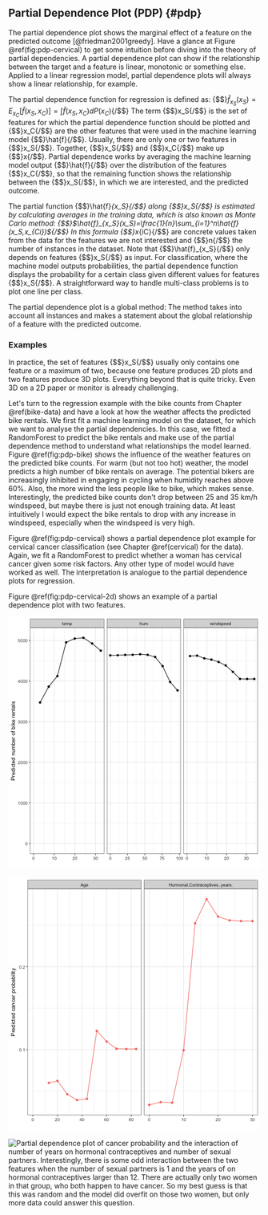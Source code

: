 


## Partial Dependence Plot (PDP) {#pdp}
The partial dependence plot shows the marginal effect of a feature on the predicted outcome  [@friedman2001greedy].
Have a glance at Figure \@ref(fig:pdp-cervical) to get some intuition before diving into the theory of partial dependencies.
A partial dependence plot can show if the relationship between the target and a feature is linear, monotonic or something else.
Applied to a linear regression model, partial dependence plots will always show a linear relationship, for example.

The partial dependence function for regression is defined as:
{$$}$\hat{f}_{x_S}(x_S)=E_{x_C}\left[\hat{f}(x_S,x_C)\right]=\int\hat{f}(x_S,x_C)dP(x_C)${/$$}
The term {$$}x_S{/$$} is the set of features for which the partial dependence function should be plotted and {$$}x_C{/$$} are the other features that were used in the machine learning model {$$}\hat{f}{/$$}.
Usually, there are only one or two features in {$$}x_S{/$$}.
Together, {$$}x_S{/$$} and {$$}x_C{/$$} make up {$$}x{/$$}.
Partial dependence works by averaging the machine learning model output {$$}\hat{f}{/$$} over the distribution of the features {$$}x_C{/$$}, so that the remaining function shows the relationship between the {$$}x_S{/$$}, in which we are interested, and the predicted outcome.

The partial function {$$}\hat{f}_{x_S}{/$$} along {$$}x_S{/$$} is estimated by calculating averages in the training data, which is also known as Monte Carlo method:
{$$}$\hat{f}_{x_S}(x_S)=\frac{1}{n}\sum_{i=1}^n\hat{f}(x_S,x_{Ci})${/$$}
In this formula {$$}x_{iC}{/$$} are concrete values taken from the data for the features we are not interested and {$$}n{/$$} the number of instances in the dataset.
Note that {$$}\hat{f}_{x_S}{/$$} only depends on features {$$}x_S{/$$} as input.
For classification, where the machine model outputs probabilities, the partial dependence function displays the probability for a certain class given different values for features {$$}x_S{/$$}.
A straightforward way to handle multi-class problems is to plot one line per class.

The partial dependence plot is a global method:
The method takes into account all instances and makes a statement about the global relationship of a feature with the predicted outcome.


### Examples
In practice, the set of features {$$}x_S{/$$} usually only contains one feature or a maximum of two, because one feature produces 2D plots and two features produce 3D plots.
Everything beyond that is quite tricky.
Even 3D on a 2D paper or monitor is already challenging.


Let's turn to the regression example with the bike counts from Chapter \@ref(bike-data) and have a look at how the weather affects the predicted bike rentals.
We first fit a machine learning model on the dataset, for which we want to analyse the partial dependencies.
In this case, we fitted a RandomForest to predict the bike rentals and make use of the partial dependence method to understand what relationships the model learned.
Figure \@ref(fig:pdp-bike) shows the influence of the weather features on the predicted bike counts.
For warm (but not too hot) weather, the model predicts a high number of bike rentals on average.
The potential bikers are increasingly inhibited in engaging in cycling when humidity reaches above 60%.
Also, the more wind the less people like to bike, which makes sense.
Interestingly, the predicted bike counts don't drop between 25 and 35 km/h windspeed, but maybe there is just not enough training data.
At least intuitively I would expect the bike rentals to drop with any increase in windspeed, especially when the windspeed is very high.

Figure \@ref(fig:pdp-cervical) shows a partial dependence plot example for cervical cancer classification (see Chapter \@ref(cervical) for the data).
Again, we fit a RandomForest to predict whether a woman has cervical cancer given some risk factors.
Any other type of model would have worked as well.
The interpretation is analogue to the partial dependence plots for regression.

Figure \@ref(fig:pdp-cervical-2d) shows an example of a partial dependence plot with two features.

![Partial dependence plot of rental bike count and different weather measurements (Temperature, Humidity, Windspeed). The biggest differences can be seen in different temperatures: With rising temperatures, on average the bike rentals rise, until 20C degrees, where it stays the same also for hotter temperatures and drops a bit again towards 30C degrees.](images/pdp-bike-1.png)


![Partial dependence plot of cancer probability and the risk factors age and number of years with hormonal contraceptives. For the age feature, the models partial dependence shows that on average, the cancer probability is low before 45, spikes between age 45 and 55 and plateaus after that. The number of years on hormonal contraceptives is associated with a higher cancer risk especially after 15 years.](images/pdp-cervical-1.png)

![Partial dependence plot of cancer probability and the interaction of number of years on hormonal contraceptives and number of sexual partners. Interestingly, there is some odd interaction between the two features when the number of sexual partners is 1 and the years of on hormonal contraceptives larger than 12. There are actually only two women in that group, who both happen to have cancer. So my best guess is that this was random and the model did overfit on those two women, but only more data could answer this question.](images/pdp-cervical-2d-1.png)
